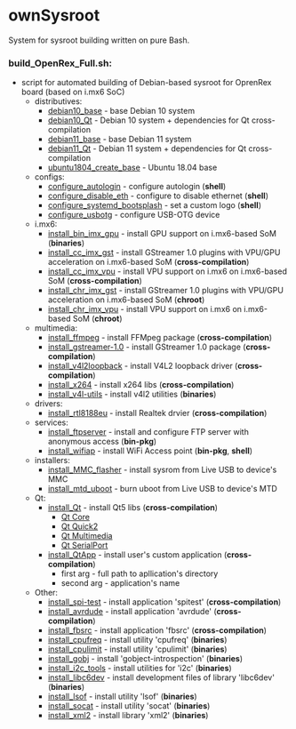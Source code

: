 # ownSysroot
System for sysroot building written on pure Bash.

### build_OpenRex_Full.sh:
* script for automated building of Debian-based sysroot for OprenRex board (based on i.mx6 SoC)
    * distributives:
        * [debian10_base](core/05-sysroot_debian10_base.sh) - base Debian 10 system
        * [debian10_Qt](core/05-sysroot_debian10_Qt.sh) - Debian 10 system + dependencies for Qt cross-compilation
        * [debian11_base](core/05-sysroot_debian11_base.sh) - base Debian 11 system
        * [debian11_Qt](core/05-sysroot_debian11_Qt.sh) - Debian 11 system + dependencies for Qt cross-compilation
        * [ubuntu1804_create_base](core/05-sysroot_ubuntu1804_create_base.sh) - Ubuntu 18.04 base
    * configs:
        * [configure_autologin](users_files/configure_autologin.sh) - configure autologin (**shell**)
        * [configure_disable_eth](users_files/configure_disable_eth.sh) - configure to disable ethernet (**shell**)
        * [configure_systemd_bootsplash](users_files/configure_systemd_bootsplash.sh) - set a custom logo (**shell**)
        * [configure_usbotg](users_files/configure_usbotg.sh) - configure USB-OTG device
    * i.mx6:
        * [install_bin_imx_gpu](users_files/imx/install_bin_imx_gpu.sh) - install GPU support on i.mx6-based SoM (**binaries**)
        * [install_cc_imx_gst](users_files/imx/install_cc_imx_gst.sh) - install GStreamer 1.0 plugins with VPU/GPU acceleration on i.mx6-based SoM (**cross-compilation**)
        * [install_cc_imx_vpu](users_files/imx/install_cc_imx_vpu.sh) - install VPU support on i.mx6 on i.mx6-based SoM (**cross-compilation**)
        * [install_chr_imx_gst](users_files/imx/install_chr_imx_gst.sh) - install GStreamer 1.0 plugins with VPU/GPU acceleration on i.mx6-based SoM (**chroot**)
        * [install_chr_imx_vpu](users_files/imx/install_chr_imx_vpu.sh) - install VPU support on i.mx6 on i.mx6-based SoM (**chroot**)
    * multimedia:
        * [install_ffmpeg](users_files/install_cc_ffmpeg.sh) - install FFMpeg package (**cross-compilation**)
        * [install_gstreamer-1.0](users_files/install_cc_gstreamer-1.0.sh) - install GStreamer 1.0 package (**cross-compilation**)
        * [install_v4l2loopback](users_files/install_cc_v4l2loopback.sh) - install V4L2 loopback driver (**cross-compilation**)
        * [install_x264](users_files/install_cc_x264.sh) - install x264 libs (**cross-compilation**)
        * [install_v4l-utils](users_files/install_deb_MMC_flasher.sh) - install v4l2 utilities (**binaries**)
    * drivers:
        * [install_rtl8188eu](users_files/install_cc_rtl8188eu.sh) - install Realtek drvier (**cross-compilation**)
    * services:
        * [install_ftpserver](users_files/install_deb_ftpserver.sh) - install and configure FTP server with anonymous access (**bin-pkg**)
        * [install_wifiap](users_files/install_deb_wifiap.sh) - install WiFi Access point (**bin-pkg**, **shell**)
    * installers:
        * [install_MMC_flasher](users_files/install_deb_MMC_flasher.sh) - install sysrom from Live USB to device's MMC
        * [install_mtd_uboot](users_files/install_deb_MMC_flasher.sh) - burn uboot from Live USB to device's MTD
    * Qt:
        * [install_Qt](users_files/install_cc_Qt.sh) - install Qt5 libs (**cross-compilation**)
            * [Qt Core](users_files/Qt/make_qt_base.sh)
            * [Qt Quick2](users_files/Qt/make_qt_quick.sh)
            * [Qt Multimedia](users_files/Qt/make_qt_multimedia.sh)
            * [Qt SerialPort](users_files/Qt/make_qt_serialport.sh)
        * [install_QtApp](users_files/install_cc_QtApp.sh) - install user's custom application (**cross-compilation**)
            * first arg - full path to apllication's directory
            * second arg - application's name
    * Other:
        * [install_spi-test](users_files/install_cc_spi-test.sh) - install application 'spitest' (**cross-compilation**)
        * [install_avrdude](users_files/install_cc_avrdude.sh) - install application 'avrdude' (**cross-compilation**)
        * [install_fbsrc](users_files/install_cc_fbsrc.sh) - install application 'fbsrc' (**cross-compilation**)
        * [install_cpufreq](users_files/install_deb_cpufreq.sh) - install utility 'cpufreq' (**binaries**)
        * [install_cpulimit](users_files/install_deb_cpufreq.sh) - install utility 'cpulimit' (**binaries**)
        * [install_gobj](users_files/install_deb_gobj.sh) - install 'gobject-introspection' (**binaries**)
        * [install_i2c_tools](users_files/install_deb_i2c_tools.sh) - install utilities for 'i2c' (**binaries**)
        * [install_libc6dev](users_files/install_deb_libc6dev.sh) - install development files of library 'libc6dev' (**binaries**)
        * [install_lsof](users_files/install_deb_lsof.sh) - install utility 'lsof' (**binaries**)
        * [install_socat](users_files/install_deb_socat.sh) - install utility 'socat' (**binaries**)
        * [install_xml2](users_files/install_deb_xml2.sh) - install library 'xml2' (**binaries**)

